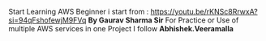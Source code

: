 Start Learning AWS Beginner i start from : https://youtu.be/rKNSc8RrwxA?si=94qFshofewjM9FVq **By Gaurav Sharma Sir**
For Practice or Use of multiple AWS services in one Project I follow **Abhishek.Veeramalla**
